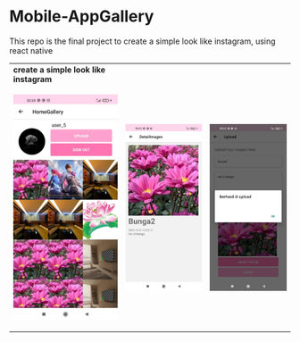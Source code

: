 # Mobile-AppGallery
This repo is the final project to create a simple look like instagram, using react native

<table>
  <tr><td><strong>create a simple look like instagram</strong></td></tr>
  <tr>
    <td><p align="center"><img src="/Pictures/HalHomeGallery.jpeg"></p></td>
    <td><p align="center"><img src="/Pictures/DetailImages.jpeg"></p></td>
    <td><p align="center"><img src="/Pictures/HalUpload2.jpeg"></p></td>
  </tr>
</table>
